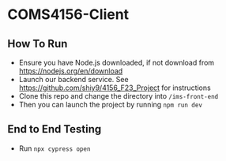 # COMS4156-Client

## How To Run
* Ensure you have Node.js downloaded, if not download from https://nodejs.org/en/download
* Launch our backend service. See https://github.com/shiy9/4156_F23_Project for instructions
* Clone this repo and change the directory into `/ims-front-end`
* Then you can launch the project by running `npm run dev`

## End to End Testing
* Run `npx cypress open`
